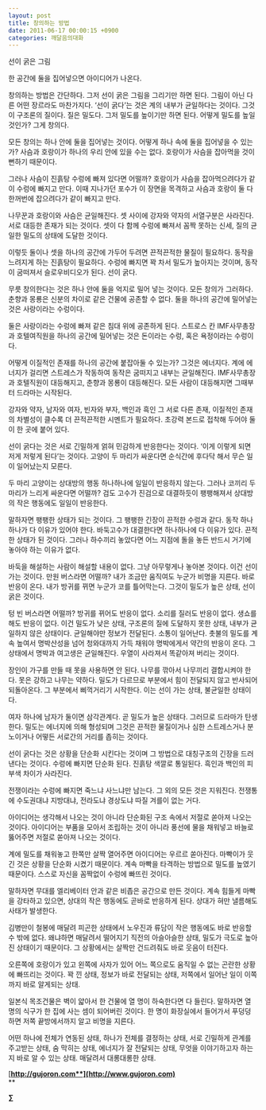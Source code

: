 ```yaml
---
layout: post
title: 창의하는 방법
date: 2011-06-17 00:00:15 +0900
categories: 깨달음의대화
---
```

선이 굵은 그림

  
한 공간에 둘을 집어넣으면 아이디어가 나온다. 

창의하는 방법은 간단하다. 그저 선이 굵은 그림을 그리기만 하면 된다. 그림이 아닌 다른 어떤 장르라도 마찬가지다. ‘선이 굵다’는 것은 계의 내부가 균일하다는 것이다. 그것이 구조론의 질이다. 질은 밀도다. 그저 밀도를 높이기만 하면 된다. 어떻게 밀도를 높일 것인가? 그게 창의다. 

모든 창의는 하나 안에 둘을 집어넣는 것이다. 어떻게 하나 속에 둘을 집어넣을 수 있는가? 사슴과 호랑이가 하나의 우리 안에 있을 수는 없다. 호랑이가 사슴을 잡아먹을 것이 뻔하기 때문이다. 

그러나 사슴이 진흙탕 수렁에 빠져 있다면 어떨까? 호랑이가 사슴을 잡아먹으려다가 같이 수렁에 빠지고 만다. 이때 지나가던 포수가 이 장면을 목격하고 사슴과 호랑이 둘 다 한꺼번에 잡으려다가 같이 빠지고 만다. 

나무꾼과 호랑이와 사슴은 균일해진다. 셋 사이에 강자와 약자의 서열구분은 사라진다. 서로 대등한 존재가 되는 것이다. 셋이 다 함께 수렁에 빠져서 꼼짝 못하는 신세, 질의 균일한 밀도의 상태에 도달한 것이다. 

이렇듯 둘이나 셋을 하나의 공간에 가두어 두려면 끈적끈적한 물질이 필요하다. 동작을 느려지게 하는 진흙탕이 필요하다. 수렁에 빠지면 꽉 차서 밀도가 높아지는 것이며, 동작이 굼떠져서 슬로우비디오가 된다. 선이 굵다. 

무릇 창의한다는 것은 하나 안에 둘을 억지로 밀어 넣는 것이다. 모든 창의가 그러하다. 춘향과 몽룡은 신분의 차이로 같은 건물에 공존할 수 없다. 둘을 하나의 공간에 밀어넣는 것은 사랑이라는 수렁이다. 

둘은 사랑이라는 수렁에 빠져 같은 침대 위에 공존하게 된다. 스트로스 칸 IMF사무총장과 호텔여직원을 하나의 공간에 밀어넣는 것은 돈이라는 수렁, 혹은 욕정이라는 수렁이다. 

어떻게 이질적인 존재를 하나의 공간에 붙잡아둘 수 있는가? 그것은 에너지다. 계에 에너지가 걸리면 스트레스가 작동하여 동작은 굼떠지고 내부는 균일해진다. IMF사무총장과 호텔직원이 대등해지고, 춘향과 몽룡이 대등해진다. 모든 사람이 대등해지면 그때부터 드라마는 시작된다. 

강자와 약자, 남자와 여자, 빈자와 부자, 백인과 흑인 그 서로 다른 존재, 이질적인 존재의 차별성이 클수록 더 끈적끈적한 시멘트가 필요하다. 초강력 본드로 접착해 두어야 둘이 한 곳에 붙어 있다. 

선이 굵다는 것은 서로 긴밀하게 얽혀 민감하게 반응한다는 것이다. ‘이게 이렇게 되면 저게 저렇게 된다’는 것이다. 고양이 두 마리가 싸운다면 순식간에 후다닥 해서 무슨 일이 일어났는지 모른다. 

두 마리 고양이는 상대방의 행동 하나하나에 일일이 반응하지 않는다. 그러나 코끼리 두 마리가 느리게 싸운다면 어떨까? 검도 고수가 진검으로 대결하듯이 팽팽해져서 상대방의 작은 행동에도 일일이 반응한다. 

말하자면 팽팽한 상태가 되는 것이다. 그 팽팽한 긴장이 끈적한 수렁과 같다. 동작 하나하나가 다 이유가 있어야 한다. 바둑고수가 대결한다면 하나하나에 다 이유가 있다. 끈적한 상태가 된 것이다. 그러나 하수끼리 놓았다면 어느 지점에 돌을 놓든 반드시 거기에 놓아야 하는 이유가 없다. 

바둑을 해설하는 사람이 해설할 내용이 없다. 그냥 아무렇게나 놓아본 것이다. 이건 선이 가는 것이다. 만원 버스라면 어떨까? 내가 조금만 움직여도 누군가 비명을 지른다. 바로 반응이 온다. 내가 방귀를 뀌면 누군가 코를 틀어막는다. 그것이 밀도가 높은 상태, 선이 굵은 것이다. 

텅 빈 버스라면 어떨까? 방귀를 뀌어도 반응이 없다. 소리를 질러도 반응이 없다. 생쇼를 해도 반응이 없다. 이건 밀도가 낮은 상태, 구조론의 질에 도달하지 못한 상태, 내부가 균일하지 않은 상태이다. 균일해야만 정보가 전달된다. 소통이 일어난다. 촛불의 밀도를 계속 높여서 명박산성을 넘어 청와대까지 가득 채워야 명박에게서 약간의 반응이 온다. 그 상태에서 명박과 여고생은 균일해진다. 우열이 사라져서 똑같아져 버리는 것이다. 

장인이 가구를 만들 때 못을 사용하면 안 된다. 나무를 깎아서 나무끼리 결합시켜야 한다. 못은 강하고 나무는 약하다. 밀도가 다르므로 부분에서 힘이 전달되지 않고 반사되어 되돌아온다. 그 부분에서 삐꺽거리기 시작한다. 이는 선이 가는 상태, 불균일한 상태이다. 

여자 하나에 남자가 둘이면 삼각관계다. 곧 밀도가 높은 상태다. 그러므로 드라마가 탄생한다. 밀도는 에너지에 의해 형성되며 그것은 끈적한 물질이거나 심한 스트레스거나 분노이거나 어떻든 서로간의 거리를 좁히는 것이다. 

선이 굵다는 것은 상황을 단순화 시킨다는 것이며 그 방법으로 대칭구조의 긴장을 드러낸다는 것이다. 수렁에 빠지면 단순화 된다. 진흙탕 색깔로 통일된다. 흑인과 백인의 피부색 차이가 사라진다. 

전쟁이라는 수렁에 빠지면 죽느냐 사느냐만 남는다. 그 외의 모든 것은 지워진다. 전쟁통에 수도권대냐 지방대냐, 전라도냐 경상도냐 따질 겨를이 없는 거다. 

아이디어는 생각해서 나오는 것이 아니라 단순화된 구조 속에서 저절로 쏟아져 나오는 것이다. 아이디어는 부품을 모아서 조립하는 것이 아니라 풍선에 물을 채워넣고 바늘로 뚫어주면 저절로 쏟아져 나오는 것이다. 

계에 밀도를 채워놓고 한쪽만 살짝 열어주면 아이디어는 우르르 쏟아진다. 마빡이가 웃긴 것은 상황을 단순화 시켰기 때문이다. 계속 마빡을 타격하는 방법으로 밀도를 높였기 때문이다. 스스로 자신을 꼼짝없이 수렁에 빠뜨린 것이다. 

말하자면 무대를 엘리베이터 안과 같은 비좁은 공간으로 만든 것이다. 계속 힘들게 마빡을 강타하고 있으면, 상대의 작은 행동에도 곧바로 반응하게 된다. 상대가 혀만 낼름해도 사태가 발생한다. 

김병만이 철봉에 매달려 피곤한 상태에서 노우진과 류담이 작은 행동에도 바로 반응할 수 밖에 없다. 왜냐하면 매달려서 떨어지기 직전의 아슬아슬한 상태, 밀도가 극도로 높아진 상태이기 때문이다. 그 상황에서는 살짝만 건드려줘도 바로 웃음이 터진다. 

오른쪽에 호랑이가 있고 왼쪽에 사자가 있어 어느 쪽으로도 움직일 수 없는 곤란한 상황에 빠뜨리는 것이다. 꽉 낀 상태, 정보가 바로 전달되는 상태, 저쪽에서 일어난 일이 이쪽까지 바로 알게되는 상태. 

일본식 목조건물은 벽이 얇아서 한 건물에 열 명이 하숙한다면 다 들린다. 말하자면 열 명의 식구가 한 집에 사는 셈이 되어버린 것이다. 한 명이 화장실에서 들어가서 푸덩덩 하면 저쪽 끝방에서까지 알고 비명을 지른다. 

어떤 하나에 전체가 연동된 상태, 하나가 전체를 결정하는 상태, 서로 긴밀하게 관계를 주고받는 상태, 숨 막히는 상태, 에너지가 잘 전달되는 상태, 무엇을 이야기하고자 하는지 바로 알 수 있는 상태. 매달려서 대롱대롱한 상태. 


  








[**http://gujoron.com**](http://www.gujoron.com)**  
** 

**∑**